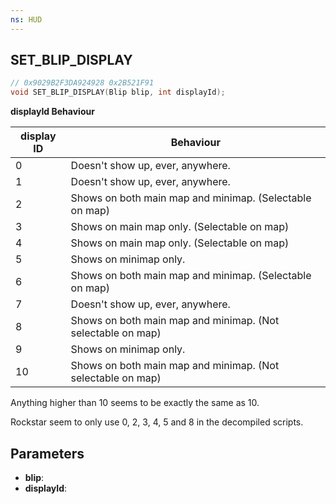 ```yaml
---
ns: HUD
---
```

## SET_BLIP_DISPLAY

```c
// 0x9029B2F3DA924928 0x2B521F91
void SET_BLIP_DISPLAY(Blip blip, int displayId);
```

**displayId Behaviour**

| display ID 	| Behaviour                                                   	|
|------------	|-------------------------------------------------------------	|
| 0          	| Doesn't show up, ever, anywhere.                            	|
| 1          	| Doesn't show up, ever, anywhere.                            	|
| 2          	| Shows on both main map and minimap. (Selectable on map)     	|
| 3          	| Shows on main map only. (Selectable on map)                 	|
| 4          	| Shows on main map only. (Selectable on map)                 	|
| 5          	| Shows on minimap only.                                      	|
| 6          	| Shows on both main map and minimap. (Selectable on map)     	|
| 7          	| Doesn't show up, ever, anywhere.                            	|
| 8          	| Shows on both main map and minimap. (Not selectable on map) 	|
| 9          	| Shows on minimap only.                                      	|
| 10         	| Shows on both main map and minimap. (Not selectable on map) 	|

Anything higher than 10 seems to be exactly the same as 10.

Rockstar seem to only use 0, 2, 3, 4, 5 and 8 in the decompiled scripts.

## Parameters
* **blip**: 
* **displayId**: 

